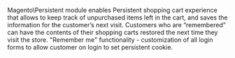 Magento\Persistent module enables Persistent shopping cart experience that allows to keep track of unpurchased items
left in the cart, and saves the information for the customer’s next visit. Customers who are “remembered” can have the
contents of their shopping carts restored the next time they visit the store.  "Remember me" functionality -
customization of all login forms to allow customer on login to set persistent cookie.

